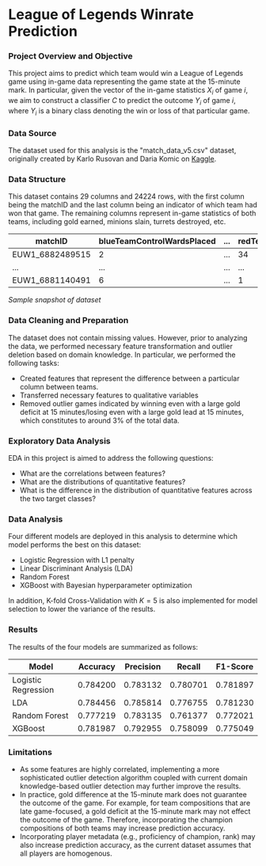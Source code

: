 # League of Legends Winrate Prediction

### Project Overview and Objective
This project aims to predict which team would win a League of Legends game using in-game data representing the game state at the 15-minute mark. In particular, given the vector of the in-game statistics $X_i$ of game $i$, we aim to construct a classifier $C$ to predict the outcome $Y_i$ of game $i$, where $Y_i$ is a binary class denoting the win or loss of that particular game.

### Data Source
The dataset used for this analysis is the "match_data_v5.csv" dataset, originally created by Karlo Rusovan and Daria Komic on [Kaggle](https://www.kaggle.com/datasets/karlorusovan/league-of-legends-soloq-matches-at-10-minutes-2024/data).

### Data Structure
This dataset contains 29 columns and 24224 rows, with the first column being the matchID and the last column being an indicator of which team had won that game. The remaining columns represent in-game statistics of both teams, including gold earned, minions slain, turrets destroyed, etc.

|matchID|blueTeamControlWardsPlaced|...|redTeamControlWardsPlaced|...|blueWin|
|-------|--------------------------|---|-------------------------|---|-------|
|EUW1_6882489515|2|...|34|...|1|
|...|...|...|...|...|
|EUW1_6881140491|6|...|1|...|1|

_Sample snapshot of dataset_

### Data Cleaning and Preparation
The dataset does not contain missing values. However, prior to analyzing the data, we performed necessary feature transformation and outlier deletion based on domain knowledge. In particular, we performed the following tasks:

- Created features that represent the difference between a particular column between teams.
- Transferred necessary features to qualitative variables
- Removed outlier games indicated by winning even with a large gold deficit at 15 minutes/losing even with a large gold lead at 15 minutes, which constitutes to around 3% of the total data.

### Exploratory Data Analysis
EDA in this project is aimed to address the following questions:

- What are the correlations between features?
- What are the distributions of quantitative features?
- What is the difference in the distribution of quantitative features across the two target classes?

### Data Analysis
Four different models are deployed in this analysis to determine which model performs the best on this dataset:
- Logistic Regression with L1 penalty
- Linear Discriminant Analysis (LDA)
- Random Forest
- XGBoost with Bayesian hyperparameter optimization

In addition, K-fold Cross-Validation with $K = 5$ is also implemented for model selection to lower the variance of the results.

### Results
The results of the four models are summarized as follows:

|Model|Accuracy|Precision|Recall|F1-Score|
|-----|--------|---------|------|--------|
|Logistic Regression|0.784200|0.783132|0.780701|0.781897|
|LDA|0.784456	|0.785814|0.776755|0.781230|
|Random Forest|0.777219|0.783135|0.761377|0.772021|
|XGBoost|0.781987|0.792955|0.758099	|0.775049|

### Limitations
- As some features are highly correlated, implementing a more sophisticated outlier detection algorithm coupled with current domain knowledge-based outlier detection may further improve the results.
- In practice, gold difference at the 15-minute mark does not guarantee the outcome of the game. For example, for team compositions that are late game-focused, a gold deficit at the 15-minute mark may not effect the outcome of the game. Therefore, incorporating the champion compositions of both teams may increase prediction accuracy.
- Incorporating player metadata (e.g., proficiency of champion, rank) may also increase prediction accuracy, as the current dataset assumes that all players are homogenous. 

